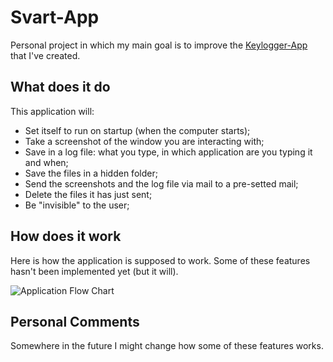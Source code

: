 # Svart-App

Personal project in which my main goal is to improve the [Keylogger-App](https://github.com/ikenami/Keylogger-App) that I've created.

## What does it do

This application will:
* Set itself to run on startup (when the computer starts);
* Take a screenshot of the window you are interacting with;
* Save in a log file: what you type, in which application are you typing it and when;
* Save the files in a hidden folder;
* Send the screenshots and the log file via mail to a pre-setted mail;
* Delete the files it has just sent;
* Be "invisible" to the user;

## How does it work

Here is how the application is supposed to work. Some of these features hasn't been implemented yet (but it will).

![Application Flow Chart](https://github.com/ikenami/Svart-App/blob/master/img/app-flow.jpg)

## Personal Comments

Somewhere in the future I might change how some of these features works.
